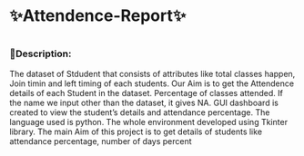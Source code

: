  # ✨Attendence-Report✨
#
### 📍Description:
The dataset of Stdudent that consists of attributes like total classes happen, Join timin and left timing of each students. Our Aim is to get the Attendence details of each Student in the dataset. Percentage of classes attended. If the name we input other than the dataset, it gives NA.
GUI dashboard is created to view the student’s details and attendance percentage. 
The language used is python.
The whole environment developed using Tkinter library.
The main Aim of this project is to get details of students like attendance percentage, number of days percent
